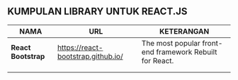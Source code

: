 ## KUMPULAN LIBRARY UNTUK REACT.JS

| NAMA                | URL                                | KETERANGAN                                              |
| ------------------- | ---------------------------------- | ------------------------------------------------------- |
| **React Bootstrap** | https://react-bootstrap.github.io/ | The most popular front-end framework Rebuilt for React. |
|                     |                                    |                                                         |
|                     |                                    |                                                         |


